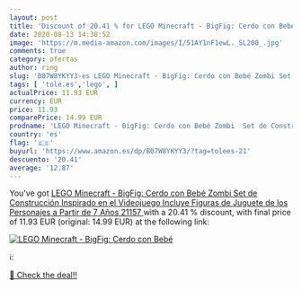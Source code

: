 ```yaml
---
layout: post
title: 'Discount of 20.41 % for LEGO Minecraft - BigFig: Cerdo con Bebé '
date: 2020-08-13 14:38:52
image: 'https://m.media-amazon.com/images/I/51AY1nF1ewL._SL200_.jpg'
comments: true
category: ofertas
author: ring
slug: 'B07W8YKYY3-es LEGO Minecraft - BigFig: Cerdo con Bebé Zombi Set de...'
tags: [ 'tole.es','lego', ]
actualPrice: 11.93 EUR
currency: EUR
price: 11.93
comparePrice: 14.99 EUR
prodname: 'LEGO Minecraft - BigFig: Cerdo con Bebé Zombi  Set de Construcción Inspirado en el Videojuego  Incluye Figuras de Juguete de los Personajes  a Partir de 7 Años  21157 '
country: 'es'
flag: '🇪🇸'
buyurl: 'https://www.amazon.es/dp/B07W8YKYY3/?tag=tolees-21'
descuento: '20.41'
average: '12.87'
---
```


You've got [LEGO Minecraft - BigFig: Cerdo con Bebé Zombi  Set de Construcción Inspirado en el Videojuego  Incluye Figuras de Juguete de los Personajes  a Partir de 7 Años  21157 ](https://www.amazon.es/dp/B07W8YKYY3/?tag=tolees-21) with a  20.41 % discount, with final price of 11.93 EUR (original: 14.99 EUR) at the following link:

[![LEGO Minecraft - BigFig: Cerdo con Bebé ](https://m.media-amazon.com/images/I/51AY1nF1ewL._SL200_.jpg)](https://www.amazon.es/dp/B07W8YKYY3/?tag=tolees-21)

ℹ️:


[🛒 Check the deal!!](https://www.amazon.es/dp/B07W8YKYY3/?tag=tolees-21)
